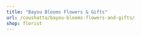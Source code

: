 ```yaml
---
title: "Bayou Blooms Flowers & Gifts"
url: /coushatta/bayou-blooms-flowers-and-gifts/
shop: florist
---
```


